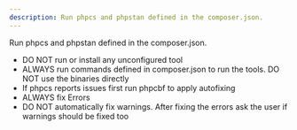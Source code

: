 ```yaml
---
description: Run phpcs and phpstan defined in the composer.json.
---
```


Run phpcs and phpstan defined in the composer.json.

* DO NOT run or install any unconfigured tool
* ALWAYS run commands defined in composer.json to run the tools. DO NOT use the binaries directly
* If phpcs reports issues first run phpcbf to apply autofixing
* ALWAYS fix Errors
* DO NOT automatically fix warnings. After fixing the errors ask the user if warnings should be fixed too